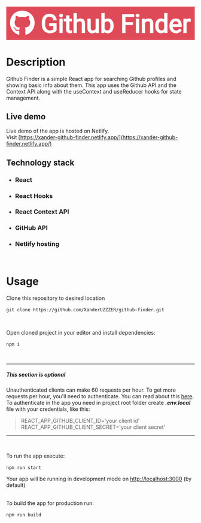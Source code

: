 <p align="center">
  <a href="https://xander-github-finder.netlify.app/" target="blank"><img src="./public/github-finder-logo.png" alt="github-finder-logo" /></a>
</p>

# Description

Github Finder is a simple React app for searching Github profiles and showing basic info about them. This app uses the Github API and the Context API along with the useContext and useReducer hooks for state management.

## Live demo

Live demo of the app is hosted on Netlify.  
Visit [https://xander-github-finder.netlify.app/](https://xander-github-finder.netlify.app/)

## Technology stack

- ### React
- ### React Hooks
- ### React Context API
- ### GitHub API
- ### Netlify hosting
<br>

# Usage

Clone this repository to desired location

```Shell
git clone https://github.com/XanderUZZZER/github-finder.git
```

<br>

Open cloned project in your editor and install dependencies:

```Shell
npm i
```

<br>

---

##### _This section is optional_

Unauthenticated clients can make 60 requests per hour. To get more requests per hour, you'll need to authenticate. You can read about this [here](https://docs.github.com/en/free-pro-team@latest/rest/guides/getting-started-with-the-rest-api#authentication). To authenticate in the app you need in project root folder create _**.env.local**_ file with your credentials, like this:

> REACT_APP_GITHUB_CLIENT_ID='your client id'  
> REACT_APP_GITHUB_CLIENT_SECRET='your client secret'

---

<br>

To run the app execute:

```Shell
npm run start
```

Your app will be running in development mode on [http://localhost:3000](http://localhost:3000) (by default)
<br>
<br>

To build the app for production run:

```Shell
npm run build
```

<br>
